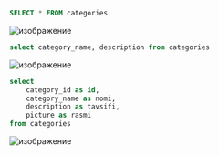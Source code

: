 ```sql
SELECT * FROM categories 
```

![изображение](https://user-images.githubusercontent.com/122611882/221087577-14e1090a-526d-4c71-ab65-c6b104564f8d.png)


```sql 
select category_name, description from categories
```

![изображение](https://user-images.githubusercontent.com/122611882/221088067-fab4ddb7-d91a-4986-ba1f-79bbf42b3c78.png)


```sql
select
    category_id as id,
    category_name as nomi,
    description as tavsifi,
    picture as rasmi
from categories
```

![изображение](https://user-images.githubusercontent.com/122611882/221088831-ea9420ec-142b-40e3-8b31-9676a4624985.png)
